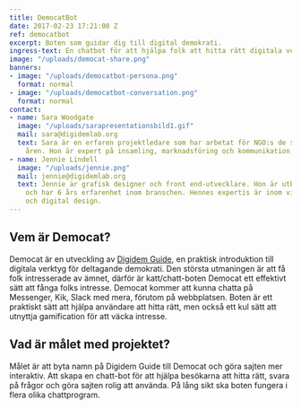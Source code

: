 ```yaml
---
title: DemocatBot
date: 2017-02-23 17:21:00 Z
ref: democatbot
excerpt: Boten som guidar dig till digital demokrati.
ingress-text: En chatbot för att hjälpa folk att hitta rätt digitala verktyg för demokrati.
image: "/uploads/democat-share.png"
banners:
- image: "/uploads/democatbot-persona.png"
  format: normal
- image: "/uploads/democatbot-conversation.png"
  format: normal
contact:
- name: Sara Woodgate
  image: "/uploads/sarapresentationsbild1.gif"
  mail: sara@digidemlab.org
  text: Sara är en erfaren projektledare som har arbetat för NGO:s de senaste sju
    åren. Hon är expert på insamling, marknadsföring och kommunikation.
- name: Jennie Lindell
  image: "/uploads/jennie.png"
  mail: jennie@digidemlab.org
  text: Jennie är grafisk designer och front end-utvecklare. Hon är utbildad designer
    och har 6 års erfarenhet inom branschen. Hennes expertis är inom visuell kommunikation
    och digital design.
---
```


## Vem är Democat?
Democat är en utveckling av [Digidem Guide](http://digidemlab.org/projects/digidem-guide/), en praktisk introduktion till digitala verktyg för deltagande demokrati. Den största utmaningen är att få folk intresserade av ämnet, därför är katt/chatt-boten Democat ett effektivt sätt att fånga folks intresse. Democat kommer att kunna chatta på Messenger, Kik, Slack med mera, förutom på webbplatsen. Boten är ett praktiskt sätt att hjälpa användare att hitta rätt, men också ett kul sätt att utnyttja gamification för att väcka intresse.

## Vad är målet med projektet?
Målet är att byta namn på Digidem Guide till Democat och göra sajten mer interaktiv. Att skapa en chatt-bot för att hjälpa besökarna att hitta rätt, svara på frågor och göra sajten rolig att använda. På lång sikt ska boten fungera i flera olika chattprogram.
